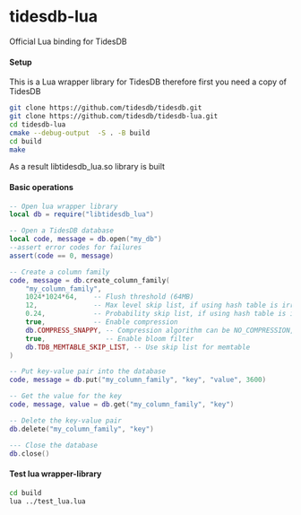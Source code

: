 # tidesdb-lua
Official Lua binding for TidesDB
#### Setup

This is a Lua wrapper library for TidesDB therefore first you need
a copy of TidesDB

```bash
git clone https://github.com/tidesdb/tidesdb.git
git clone https://github.com/tidesdb/tidesdb-lua.git
cd tidesdb-lua
cmake --debug-output  -S . -B build
cd build
make
```
As a result libtidesdb_lua.so library is built
#### Basic operations

```lua
-- Open lua wrapper library
local db = require("libtidesdb_lua")

-- Open a TidesDB database
local code, message = db.open("my_db")
--assert error codes for failures
assert(code == 0, message)

-- Create a column family
code, message = db.create_column_family(
    "my_column_family", 
    1024*1024*64,    -- Flush threshold (64MB)
    12,              -- Max level skip list, if using hash table is irrelevant
    0.24,            -- Probability skip list, if using hash table is irrelevant
    true,            -- Enable compression
    db.COMPRESS_SNAPPY, -- Compression algorithm can be NO_COMPRESSION, COMPRESS_SNAPPY, COMPRESS_LZ4, COMPRESS_ZSTD
    true,               -- Enable bloom filter
    db.TDB_MEMTABLE_SKIP_LIST, -- Use skip list for memtable
)

-- Put key-value pair into the database
code, message = db.put("my_column_family", "key", "value", 3600)

-- Get the value for the key
code, message, value = db.get("my_column_family", "key")

-- Delete the key-value pair
db.delete("my_column_family", "key")

--- Close the database
db.close()
```

#### Test lua wrapper-library
```bash
cd build
lua ../test_lua.lua
```
